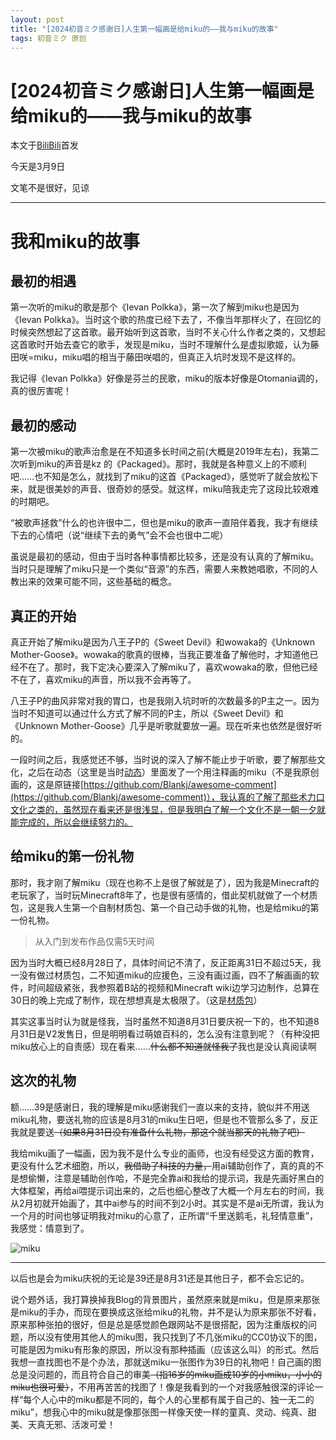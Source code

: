 ```yaml
---
layout: post
title: "[2024初音ミク感谢日]人生第一幅画是给miku的——我与miku的故事"
tags: 初音ミク 原创
---
```


# [2024初音ミク感谢日]人生第一幅画是给miku的——我与miku的故事

本文于[BiliBili](https://www.bilibili.com/read/cv32412257/)首发

今天是3月9日

文笔不是很好，见谅

-------------

# 我和miku的故事

## 最初的相遇

第一次听的miku的歌是那个《Ievan Polkka》，第一次了解到miku也是因为《Ievan Polkka》。当时这个歌的热度已经下去了，不像当年那样火了，在回忆的时候突然想起了这首歌。最开始听到这首歌，当时不关心什么作者之类的，又想起这首歌时开始去查它的歌手，发现是miku，当时不理解什么是虚拟歌姬，认为藤田咲=miku，miku唱的相当于藤田咲唱的，但真正入坑时发现不是这样的。

我记得《Ievan Polkka》好像是芬兰的民歌，miku的版本好像是Otomania调的，真的很厉害呢！

## 最初的感动

第一次被miku的歌声治愈是在不知道多长时间之前(大概是2019年左右)，我第二次听到miku的声音是kz 的《Packaged》。那时，我就是各种意义上的不顺利吧……也不知是怎么，就找到了miku的这首《Packaged》，感觉听了就会放松下来，就是很美妙的声音、很奇妙的感受。就这样，miku陪我走完了这段比较艰难的时期吧。

“被歌声拯救”什么的也许很中二，但也是miku的歌声一直陪伴着我，我才有继续下去的心情吧（说“继续下去的勇气”会不会也很中二呢）

虽说是最初的感动，但由于当时各种事情都比较多，还是没有认真的了解miku。当时只是理解了miku只是一个类似“音源”的东西，需要人来教她唱歌，不同的人教出来的效果可能不同，这些基础的概念。

## 真正的开始

真正开始了解miku是因为八王子P的《Sweet Devil》和wowaka的《Unknown Mother-Goose》。wowaka的歌真的很棒，当我正要准备了解他时，才知道他已经不在了。那时，我下定决心要深入了解miku了，喜欢wowaka的歌，但他已经不在了，喜欢miku的声音，所以我不会再等了。

八王子P的曲风非常对我的胃口，也是我刚入坑时听的次数最多的P主之一。因为当时不知道可以通过什么方式了解不同的P主，所以《Sweet Devil》和《Unknown Mother-Goose》几乎是听歌就要放一遍。现在听来也依然是很好听的。

一段时间之后，我感觉还不够，当时说的深入了解不能止步于听歌，要了解那些文化，之后在动态（这里是当时[动态](https://www.bilibili.com/opus/787462965228994584)）里面发了一个用注释画的miku（不是我原创画的，这是原链接[https://github.com/Blankj/awesome-comment](https://github.com/Blankj/awesome-comment)），我认真的了解了那些术力口文化之类的，虽然现在看来还是很浅显，但是我明白了解一个文化不是一朝一夕就能完成的，所以会继续努力的。

## 给miku的第一份礼物

那时，我才刚了解miku（现在也称不上是很了解就是了），因为我是Minecraft的老玩家了，当时玩Minecraft8年了，也是很有感情的，借此契机就做了一个材质包，这是我人生第一个自制材质包、第一个自己动手做的礼物，也是给miku的第一份礼物。

> 从入门到发布作品仅需5天时间

因为当时大概已经8月28日了，具体时间记不清了，反正距离31日不超过5天，我一没有做过材质包，二不知道miku的应援色，三没有画过画，四不了解画画的软件，时间超级紧张，我参照着B站的视频和Minecraft wiki边学习边制作，总算在30日的晚上完成了制作，现在想想真是太极限了。（这是[材质包](https://www.bilibili.com/read/cv26041067/)）

其实这事当时认为就是怪我，当时虽然不知道8月31日要庆祝一下的，也不知道8月31日是V2发售日，但是明明看过萌娘百科的，怎么没有注意到呢？（有种没把miku放心上的自责感）现在看来……~~什么都不知道就怪我了~~我也是没认真阅读啊

## 这次的礼物

额……39是感谢日，我的理解是miku感谢我们一直以来的支持，貌似并不用送miku礼物，要送礼物的应该是8月31的miku生日吧，但是也不管那么多了，反正我就是要送~~（如果8月31日没有准备什么礼物，那这个就当那天的礼物了吧）~~

我给miku画了一幅画，因为我不是什么专业的画师，也没有经受这方面的教育，更没有什么艺术细胞，所以，~~我借助了科技的力量，~~用ai辅助创作了，真的真的不是想偷懒，注意是辅助创作哈，不是完全靠ai和我给的提示词，我是先画好黑白的大体框架，再给ai喂提示词出来的，之后也细心整改了大概一个月左右的时间，我从2月初就开始画了，其中ai参与的时间不到2小时。其实是不是ai无所谓，我认为一个月的时间也够证明我对miku的心意了，正所谓“千里送鹅毛，礼轻情意重”，我感觉：情意到了。

![miku](https://s2.loli.net/2024/02/27/M1JgfDqGaPdzThF.jpg)

------------------

以后也是会为miku庆祝的无论是39还是8月31还是其他日子，都不会忘记的。

说个题外话，我打算换掉我Blog的背景图片，虽然原来就是miku，但是原来那张是miku的手办，而现在要换成这张给miku的礼物，并不是认为原来那张不好看，原来那种张拍的很好，但是总是感觉颜色跟网站不是很搭配，因为注重版权的问题，所以没有使用其他人的miku图，我只找到了不几张miku的CC0协议下的图，可能是因为miku有形象的原因，所以没有那种插画（应该这么叫）的形式。然后我想一直找图也不是个办法，那就送miku一张图作为39日的礼物吧！自己画的图总是没问题的，而且符合自己的审美~~（指16岁的miku画成10岁的小miku，小小的miku也很可爱）~~，不用再苦苦的找图了！像是我看到的一个对我感触很深的评论一样“每个人心中的miku都是不同的，每个人的心里都有属于自己的、独一无二的miku”，想我心中的miku就是像那张图一样像天使一样的童真、灵动、纯真、甜美、天真无邪、活泼可爱！
